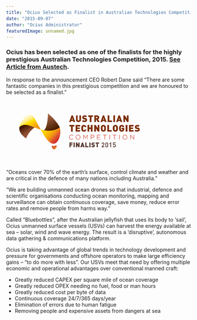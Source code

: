 ```yaml
---
title: "Ocius Selected as Finalist in Australian Technologies Competition"
date: "2015-09-07"
author: "Ocius Administrator"
featuredImage: unnamed.jpg
---
```


### Ocius has been selected as one of the finalists for the highly prestigious Australian Technologies Competition, 2015. <span style="color: #3366ff;">[See Article from Austech](http://www.austechcomp.com/#!2014-finalists/c1xkg)</span>.

In response to the announcement CEO Robert Dane said “There are some fantastic companies in this prestigious competition and we are honoured to be selected as a finalist.”

![Austech](./unnamed.jpg)

“Oceans cover 70% of the earth’s surface, control climate and weather and are critical in the defence of many nations including Australia.”

“We are building unmanned ocean drones so that industrial, defence and scientific organisations conducting ocean monitoring, mapping and surveillance can obtain continuous coverage, save money, reduce error rates and remove people from harms way.”

Called “Bluebottles”, after the Australian jellyfish that uses its body to ‘sail’, Ocius unmanned surface vessels (USVs) can harvest the energy available at sea – solar, wind and wave energy. The result is a ‘disruptive’, autonomous data gathering & communications platform.

Ocius is taking advantage of global trends in technology development and pressure for governments and offshore operators to make large efficiency gains – “to do more with less”. Our USVs meet that need by offering multiple economic and operational advantages over conventional manned craft:

*   Greatly reduced CAPEX per square mile of ocean coverage
*   Greatly reduced OPEX needing no fuel, food or man hours
*   Greatly reduced cost per byte of data
*   Continuous coverage 24/7/365 days/year
*   Elimination of errors due to human fatigue
*   Removing people and expensive assets from dangers at sea
